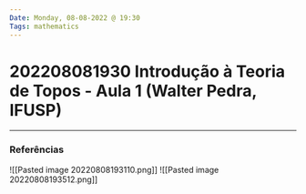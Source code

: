 ```yaml
---
Date: Monday, 08-08-2022 @ 19:30
Tags: mathematics 
---
```

# 202208081930 Introdução à Teoria de Topos - Aula 1 (Walter Pedra, IFUSP)



---
### Referências
![[Pasted image 20220808193110.png]]
![[Pasted image 20220808193512.png]]
